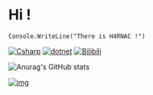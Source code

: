 # Hi ! 
```Csharp
Console.WriteLine("There is H4RNAC !")
```
[![Csharp](https://img.shields.io/badge/Code-C%23-purple)](https://dotnet.microsoft.com/languages/csharp)
[![dotnet](https://img.shields.io/badge/Code-.NET-%23512DB4)](https://dotnet.microsoft.com/)
[![Bilibili](https://img.shields.io/badge/Bilibili-N4RNAC-pink?logo=bilibili)](https://space.bilibili.com/441061671)

![Anurag's GitHub stats](https://github-readme-stats.vercel.app/api?username=N4RNACACC&show_icons=true&theme=tokyonight)

[![img](img/118626927_p0.jpg)](https://pixiv.net/artworks/118626927)